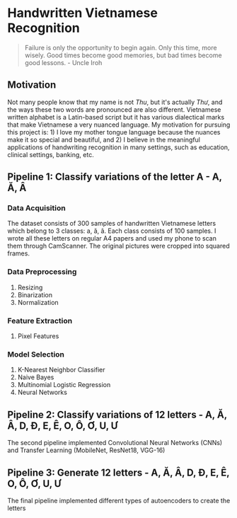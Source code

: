 # Handwritten Vietnamese Recognition
> Failure is only the opportunity to begin again. Only this time, more wisely. Good times become good memories, but bad times become good lessons. - Uncle Iroh
## Motivation
Not many people know that my name is not *Thu*, but it's actually *Thư*, and the ways these two words are pronounced are also different. Vietnamese written alphabet is a Latin-based script but it has various dialectical marks that make Vietnamese a very nuanced language. My motivation for pursuing this project is: 1) I love my mother tongue language because the nuances make it so special and beautiful, and 2) I believe in the meaningful applications of handwriting recognition in many settings, such as education, clinical settings, banking, etc.
## Pipeline 1: Classify variations of the letter A - A, Ă, Â
### Data Acquisition
The dataset consists of 300 samples of handwritten Vietnamese letters which belong to 3 classes: a, ă, â. Each class consists of 100 samples. I wrote all these letters on regular A4 papers and used my phone to scan them through CamScanner. The original pictures were cropped into squared frames.
### Data Preprocessing
1. Resizing
2. Binarization
3. Normalization
### Feature Extraction
1. Pixel Features
### Model Selection
1. K-Nearest Neighbor Classifier
2. Naive Bayes
3. Multinomial Logistic Regression
7. Neural Networks
## Pipeline 2: Classify variations of 12 letters - A, Ă, Â, D, Đ, E, Ê, O, Ô, Ơ, U, Ư
The second pipeline implemented Convolutional Neural Networks (CNNs) and Transfer Learning (MobileNet, ResNet18, VGG-16)
## Pipeline 3: Generate 12 letters - A, Ă, Â, D, Đ, E, Ê, O, Ô, Ơ, U, Ư
The final pipeline implemented different types of autoencoders to create the letters

